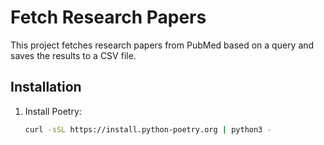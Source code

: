 # Fetch Research Papers

This project fetches research papers from PubMed based on a query and saves the results to a CSV file.

## Installation

1. Install Poetry:
   ```bash
   curl -sSL https://install.python-poetry.org | python3 -
   ```
